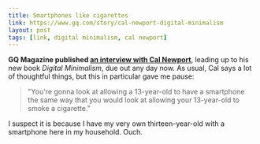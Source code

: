```yaml
---
title: Smartphones like cigarettes
link: https://www.gq.com/story/cal-newport-digital-minimalism
layout: post
tags: [link, digital minimalism, cal newport]
---
```


**GQ Magazine published [an interview with Cal Newport](https://www.gq.com/story/cal-newport-digital-minimalism)**, leading up to his new book *Digital Minimalism*, due out any day now. As usual, Cal says a lot of thoughtful things, but this in particular gave me pause:

> "You're gonna look at allowing a 13-year-old to have a smartphone the same way that you would look at allowing your 13-year-old to smoke a cigarette."

I suspect it is because I have my very own thirteen-year-old with a smartphone here in my household. Ouch.